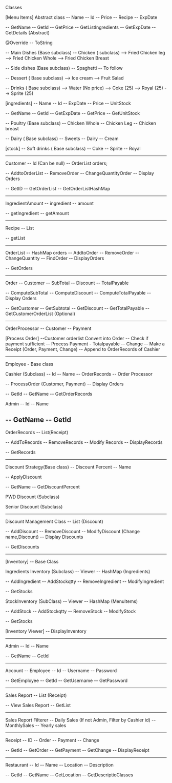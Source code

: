 Classes

[Menu Items] Abstract class
-- Name
-- Id
-- Price
-- Recipe 
-- ExpDate

-- GetName
-- GetId
-- GetPrice
-- GetListIngredients
-- GetExpDate
-- GetDetails (Abstract) 

@Override
-- ToString


-- Main Dishes (Base subclass) 
-- Chicken ( subclass) 
--> Fried Chicken leg 
--> Fried Chicken Whole
--> Fried Chicken Breast

-- Side dishes (Base subclass) 
-- Spaghetti
-- To follow

-- Dessert ( Base subclass) 
--> Ice cream
--> Fruit Salad

-- Drinks ( Base subclass) 
--> Water (No price) 
--> Coke (25) 
--> Royal (25) 
--> Sprite (25) 


[ingredients]
-- Name
-- Id
-- ExpDate
-- Price
-- UnitStock

-- GetName
-- GetId
-- GetExpDate
-- GetPrice
-- GetUnitStock

-- Poultry (Base subclass) 
-- Chicken Whole
-- Chicken Leg
-- Chicken breast

-- Dairy ( Base subclass) 
-- Sweets
-- Dairy
-- Cream

[stock]
-- Soft drinks ( Base subclass) 
-- Coke
-- Sprite
-- Royal

-------------------------------------------------------------------------

Customer 
-- Id (Can be null) 
-- OrderList orders;


-- AddtoOrderList
-- RemoveOrder
-- ChangeQuantityOrder
-- Display Orders

-- GetID
-- GetOrderList
-- GetOrderListHashMap

-------------------------------------------------------------------------

IngredientAmount
-- ingredient
-- amount

-- getIngredient
-- getAmount

-------------------------------------------------------------------------

Recipe
-- List <Ingredient Amount>

-- getList

-------------------------------------------------------------------------

OrderList
-- HashMap orders
-- AddtoOrder
-- RemoveOrder
-- ChangeQuantity
-- FindOrder
-- DisplayOrders

-- GetOrders

-------------------------------------------------------------------------

Order
-- Customer
-- SubTotal
-- Discount 
-- TotalPayable

-- ComputeSubTotal
-- ComputeDiscount
-- ComputeTotalPayable
-- Display Orders

-- GetCustomer
-- GetSubtotal
-- GetDiscount
-- GetTotalPayable
-- GetCustomerOrderList (Optional) 


-------------------------------------------------------------------------

OrderProcessor
-- Customer 
-- Payment

[Process Order]
--Customer orderlist Convert into Order 
-- Check if payment sufficient
-- Process Payment - Totalpayable
-- Change
-- Make a Receipt (Order, Payment, Change) 
-- Append to OrderRecords of Cashier

-------------------------------------------------------------------------

Employee - Base class

Cashier (Subclass) 
-- Id
-- Name
-- OrderRecords
-- Order Processor 

-- ProcessOrder (Customer, Payment) 
-- Display Orders

-- GetId
-- GetName
-- GetOrderRecords



Admin 
-- Id
-- Name

-- GetName
-- GetId
-------------------------------------------------------------------------

OrderRecords
-- List(Receipt) 

-- AddToRecords
-- RemoveRecords
-- Modify Records 
-- DisplayRecords

-- GetRecords

-------------------------------------------------------------------------

Discount Strategy(Base class) 
-- Discount Percent
-- Name

-- ApplyDiscount

-- GetName
-- GetDiscountPercent

PWD Discount (Subclass) 


Senior Discount (Subclass)

-------------------------------------------------------------------------

Discount Management Class
-- List (Discount) 

-- AddDiscount
-- RemoveDiscount
-- ModifyDiscount (Change name,Discount) 
-- Display Discounts

-- GetDiscounts
 
-------------------------------------------------------------------------


[Inventory] -- Base Class

Ingredients Inventory (Subclass) 
-- Viewer
-- HashMap (Ingredients) 

-- AddIngredient
-- AddStockqtty
-- RemoveIngredient
-- ModifyIngredient

-- GetStocks

StockInventory (SubClass) 
-- Viewer
-- HashMap (MenuItems) 

-- AddStock
-- AddStockqtty
-- RemoveStock
-- ModifyStock

-- GetStocks

[Inventory Viewer]
-- DisplayInventory

-------------------------------------------------------------------------

Admin 
-- Id
-- Name

-- GetName
-- GetId

------------------------------------------------------------------------

Account
-- Employee
-- Id
-- Username
-- Password

-- GetEmployee
-- GetId
-- GetUsername
-- GetPassword

-------------------------------------------------------------------------

Sales Report
-- List (Receipt) 

-- View Sales Report
-- GetList

-------------------------------------------------------------------------

Sales Report Filterer
-- Daily Sales (If not Admin, Filter by Cashier id) 
-- MonthlySales
-- Yearly sales

-------------------------------------------------------------------------

Receipt 
-- ID
-- Order
-- Payment
-- Change

-- GetId
-- GetOrder
-- GetPayment
-- GetChange
-- DisplayReceipt

-------------------------------------------------------------------------

Restaurant
-- Id
-- Name
-- Location
-- Description

-- GetId
-- GetName
-- GetLocation
-- GetDescriptioClasses
